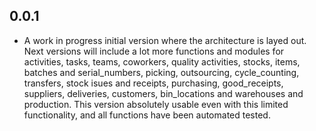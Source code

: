 ## 0.0.1

- A work in progress initial version where the architecture is layed out. Next versions will include a lot more functions and modules for activities, tasks, teams, coworkers, quality activities, stocks, items, batches and serial_numbers, picking, outsourcing, cycle_counting, transfers, stock isues and receipts, purchasing, good_receipts, suppliers, deliveries, customers, bin_locations and warehouses and production.
This version absolutely usable even with this limited functionality, and all functions have been automated tested. 
